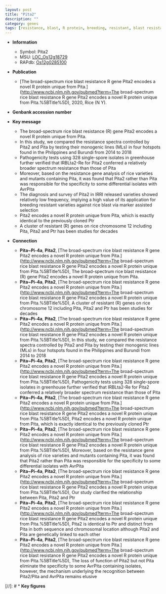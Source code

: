 ```yaml
---
layout: post
title: "Pita2"
description: ""
category: genes
tags: [resistance, blast, R protein, breeding, resistant, blast resistance]
---
```


* **Information**  
    + Symbol: Pita2  
    + MSU: [LOC_Os12g18729](http://rice.plantbiology.msu.edu/cgi-bin/ORF_infopage.cgi?orf=LOC_Os12g18729)  
    + RAPdb: [Os12g0285100](http://rapdb.dna.affrc.go.jp/viewer/gbrowse_details/irgsp1?name=Os12g0285100)  

* **Publication**  
    + [The broad-spectrum rice blast resistance R gene Pita2 encodes a novel R protein unique from Pita.](http://www.ncbi.nlm.nih.gov/pubmed?term=The broad-spectrum rice blast resistance R gene Pita2 encodes a novel R protein unique from Pita.%5BTitle%5D), 2020, Rice (N Y).

* **Genbank accession number**  

* **Key message**  
    + The broad-spectrum rice blast resistance (R) gene Pita2 encodes a novel R protein unique from Pita.
    + In this study, we compared the resistance spectra controlled by Pita2 and Pita by testing their monogenic lines (MLs) in four hotspots found in the Philippines and Burundi from 2014 to 2018
    + Pathogenicity tests using 328 single-spore isolates in greenhouse further verified that IRBLta2-Re for Pita2 conferred a relatively broader spectrum resistance than those of Pita
    + Moreover, based on the resistance gene analysis of rice varieties and mutants containing Pita, it was found that Pita2 rather than Pita was responsible for the specificity to some differential isolates with AvrPita
    + The diagnosis and survey of Pita2 in IRRI released varieties showed relatively low frequency, implying a high value of its application for breeding resistant varieties against rice blast via marker assisted selection
    + Pita2 encodes a novel R protein unique from Pita, which is exactly identical to the previously cloned Ptr
    + A cluster of resistant (R) genes on rice chromosome 12 including Pita, Pita2 and Ptr has been studies for decades

* **Connection**  
    + __Pita~Pi-4a__, __Pita2__, [The broad-spectrum rice blast resistance R gene Pita2 encodes a novel R protein unique from Pita.](http://www.ncbi.nlm.nih.gov/pubmed?term=The broad-spectrum rice blast resistance R gene Pita2 encodes a novel R protein unique from Pita.%5BTitle%5D), The broad-spectrum rice blast resistance (R) gene Pita2 encodes a novel R protein unique from Pita.
    + __Pita~Pi-4a__, __Pita2__, [The broad-spectrum rice blast resistance R gene Pita2 encodes a novel R protein unique from Pita.](http://www.ncbi.nlm.nih.gov/pubmed?term=The broad-spectrum rice blast resistance R gene Pita2 encodes a novel R protein unique from Pita.%5BTitle%5D),  A cluster of resistant (R) genes on rice chromosome 12 including Pita, Pita2 and Ptr has been studies for decades
    + __Pita~Pi-4a__, __Pita2__, [The broad-spectrum rice blast resistance R gene Pita2 encodes a novel R protein unique from Pita.](http://www.ncbi.nlm.nih.gov/pubmed?term=The broad-spectrum rice blast resistance R gene Pita2 encodes a novel R protein unique from Pita.%5BTitle%5D), In this study, we compared the resistance spectra controlled by Pita2 and Pita by testing their monogenic lines (MLs) in four hotspots found in the Philippines and Burundi from 2014 to 2018
    + __Pita~Pi-4a__, __Pita2__, [The broad-spectrum rice blast resistance R gene Pita2 encodes a novel R protein unique from Pita.](http://www.ncbi.nlm.nih.gov/pubmed?term=The broad-spectrum rice blast resistance R gene Pita2 encodes a novel R protein unique from Pita.%5BTitle%5D),  Pathogenicity tests using 328 single-spore isolates in greenhouse further verified that IRBLta2-Re for Pita2 conferred a relatively broader spectrum resistance than those of Pita
    + __Pita~Pi-4a__, __Pita2__, [The broad-spectrum rice blast resistance R gene Pita2 encodes a novel R protein unique from Pita.](http://www.ncbi.nlm.nih.gov/pubmed?term=The broad-spectrum rice blast resistance R gene Pita2 encodes a novel R protein unique from Pita.%5BTitle%5D),  Pita2 encodes a novel R protein unique from Pita, which is exactly identical to the previously cloned Ptr
    + __Pita~Pi-4a__, __Pita2__, [The broad-spectrum rice blast resistance R gene Pita2 encodes a novel R protein unique from Pita.](http://www.ncbi.nlm.nih.gov/pubmed?term=The broad-spectrum rice blast resistance R gene Pita2 encodes a novel R protein unique from Pita.%5BTitle%5D),  Moreover, based on the resistance gene analysis of rice varieties and mutants containing Pita, it was found that Pita2 rather than Pita was responsible for the specificity to some differential isolates with AvrPita
    + __Pita~Pi-4a__, __Pita2__, [The broad-spectrum rice blast resistance R gene Pita2 encodes a novel R protein unique from Pita.](http://www.ncbi.nlm.nih.gov/pubmed?term=The broad-spectrum rice blast resistance R gene Pita2 encodes a novel R protein unique from Pita.%5BTitle%5D), Our study clarified the relationship between Pita, Pita2 and Ptr
    + __Pita~Pi-4a__, __Pita2__, [The broad-spectrum rice blast resistance R gene Pita2 encodes a novel R protein unique from Pita.](http://www.ncbi.nlm.nih.gov/pubmed?term=The broad-spectrum rice blast resistance R gene Pita2 encodes a novel R protein unique from Pita.%5BTitle%5D),  Pita2 is identical to Ptr and distinct from Pita in both sequence and chromosomal location although Pita2 and Pita are genetically linked to each other
    + __Pita~Pi-4a__, __Pita2__, [The broad-spectrum rice blast resistance R gene Pita2 encodes a novel R protein unique from Pita.](http://www.ncbi.nlm.nih.gov/pubmed?term=The broad-spectrum rice blast resistance R gene Pita2 encodes a novel R protein unique from Pita.%5BTitle%5D),  The loss of function of Pita2 but not Pita eliminate the specificity to some AvrPita containing isolates, however, the mechanism underlying the recognition between Pita2/Pita and AvrPita remains elusive

[//]: # * **Key figures**  


